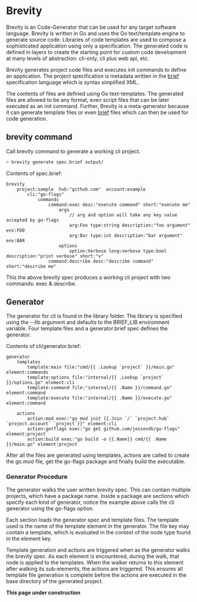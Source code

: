 # Brevity

Brevity is an Code-Generator that can be used for any target software language.  Brevity is written in Go and uses the Go text/template engine to generate source code.  Libraries of code templates are used to compose a sophisticated application using only a specification.  The generated code is defined in layers to create the starting point for custom code development at many levels of abstraction: cli-only, cli plus web api, etc.

Brevity generates project code files and executes init commands to define an application.  The project specification is metadata written in the [brief](https://github.com/robbyriverside/brief) specification language which is syntax simplified XML.

The contents of files are defined using Go text-templates.  The generated files are allowed to be any format, even script files that can be later executed as an init command.  Further, Brevity is a meta-generator because it can generate template files or even [brief](https://github.com/robbyriverside/brief) files which can then be used for code generation.

## brevity command

Call brevity command to generate a working cli project.

```bash
> brevity generate spec.brief output/
```

Contents of spec.brief:
```brief
brevity 
    project:sample  hub:"github.com"  account:example
        cli:"go-flags"
            commands
                command:exec desc:"execute command" short:"execute me"
                    args
                        // arg and option will take any key value accepted by go-flags
                        arg:Foo type:string description:"foo argument" env:FOO
                        arg:Bar type:int description:"bar argument" env:BAR
                    options
                        option:Verbose long:verbose type:bool description:"print verbose" short:"v"
                command:describe desc:"describe command" short:"describe me"
```

This the above brevity spec produces a working cli project with two commands: exec & describe.

## Generator

The generator for cli is found in the library folder.  The library is specified using the --lib argument and defaults to the BRIEF_LIB environment variable.  Four template files and a generator.brief spec defines the generator.

Contents of cli/generator.brief:
```brief
generator
    templates
        template:main file:"cmd/{{ .Lookup `project` }}/main.go" element:commands
        template:options file:"internal/{{ .Lookup `project` }}/options.go" element:cli
        template:command file:"internal/{{ .Name }}/command.go" element:command
        template:execute file:"internal/{{ .Name }}/execute.go" element:command

    actions
        action:mod exec:"go mod init {{.Join `/` `project.hub` `project.account` `project`}}" element:cli
        action:getflags exec:"go get github.com/jessevdk/go-flags" element:project
        action:build exec:"go build -o {{.Name}} cmd/{{ .Name }}/main.go" element:project
```

After all the files are generated using templates, actions are called to create the go.mod file, get the go-flags package and finally build the executable.  

### Generator Procedure

The generator walks the user written brevity spec.  This can contain multiple projects, which have a package name.  Inside a package are sections which specify each kind of generator, notice the example above calls the cli generator using the go-flags option.

Each section loads the generator spec and template files.  The template used is the name of the template element in the generator.  The file key may contain a template, which is evaluated in the context of the node type found in the element key.

Template generation and actions are triggered when as the generator walks the brevity spec.  As each element is encountered, during the walk, that node is applied to the templates.  When the walker returns to this element after walking its sub-elements, the actions are triggered.  This ensures all template file generation is complete before the actions are executed in the base directory of the generated project.

__This page under construction__
